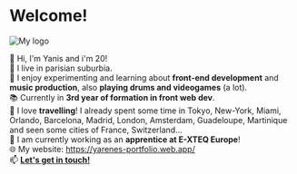 # Welcome!

![My logo](https://yarenes-portfolio.web.app/img/logo100.webp "My logo")

👋 Hi, I'm Yanis and i'm 20!<br>
📍 I live in parisian suburbia.<br>
👀 I enjoy experimenting and learning about **front-end development** and **music production**, also **playing drums and videogames** (a lot).<br>
📚 Currently in **3rd year of formation in front web dev**.<br>
🧳 I love **travelling**! I already spent some time in Tokyo, New-York, Miami, Orlando, Barcelona, Madrid, London, Amsterdam, Guadeloupe, Martinique and seen some cities of France, Switzerland...<br>
🙋 I am currently working as an **apprentice at E-XTEQ Europe**!<br>
🌐 My website: https://yarenes-portfolio.web.app/<br>
📫 **[Let's get in touch!](mailto:yanisarenes@gmail.com?subject=Hello!)**<br>
